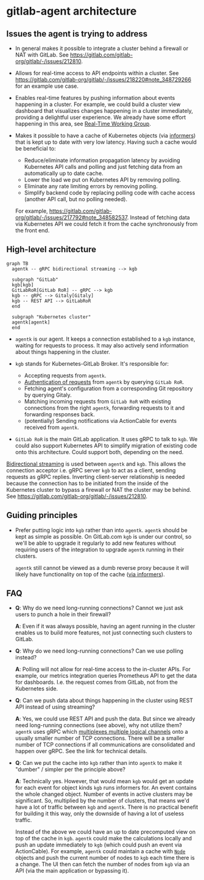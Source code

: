 # gitlab-agent architecture

## Issues the agent is trying to address

- In general makes it possible to integrate a cluster behind a firewall or NAT with GitLab. See https://gitlab.com/gitlab-org/gitlab/-/issues/212810.
- Allows for real-time access to API endpoints within a cluster. See https://gitlab.com/gitlab-org/gitlab/-/issues/218220#note_348729266 for an example use case.
- Enables real-time features by pushing information about events happening in a cluster. For example, we could build a cluster view dashboard that visualizes changes happening in a cluster immediately, providing a delightful user experience. We already have some effort happening in this area, see [Real-Time Working Group](https://about.gitlab.com/company/team/structure/working-groups/real-time/).
- Makes it possible to have a cache of Kubernetes objects (via [informers](https://github.com/kubernetes/client-go/blob/ccd5becdffb7fd8006e31341baaaacd14db2dcb7/tools/cache/shared_informer.go#L34-L183)) that is kept up to date with very low latency. Having such a cache would be beneficial to:

  - Reduce/eliminate information propagation latency by avoiding Kubernetes API calls and polling and just fetching data from an automatically up to date cache.
  - Lower the load we put on Kubernetes API by removing polling.
  - Eliminate any rate limiting errors by removing polling.
  - Simplify backend code by replacing polling code with cache access (another API call, but no polling needed).

  For example, https://gitlab.com/gitlab-org/gitlab/-/issues/217792#note_348582537. Instead of fetching data via Kubernetes API we could fetch it from the cache synchronously from the front end.

## High-level architecture

```mermaid
graph TB
  agentk -- gRPC bidirectional streaming --> kgb
  
  subgraph "GitLab"
  kgb[kgb]
  GitLabRoR[GitLab RoR] -- gRPC --> kgb
  kgb -- gRPC --> Gitaly[Gitaly]
  kgb -- REST API --> GitLabRoR
  end

  subgraph "Kubernetes cluster"
  agentk[agentk]
  end  
```

* `agentk` is our agent. It keeps a connection established to a `kgb` instance, waiting for requests to process. It may also actively send information about things happening in the cluster.

* `kgb` stands for Kubernetes-GitLab Broker. It's responsible for:
  * Accepting requests from `agentk`.
  * [Authentication of requests](identity_and_auth.md) from `agentk` by querying `GitLab RoR`.
  * Fetching agent's configuration from a corresponding Git repository by querying Gitaly.
  * Matching incoming requests from `GitLab RoR` with existing connections from the right `agentk`, forwarding requests to it and forwarding responses back.
  * (potentially) Sending notifications via ActionCable for events received from `agentk`.

* `GitLab RoR` is the main GitLab application. It uses gRPC to talk to `kgb`. We could also support Kubernetes API to simplify migration of existing code onto this architecture. Could support both, depending on the need.

[Bidirectional streaming](https://grpc.io/docs/guides/concepts/#bidirectional-streaming-rpc) is used between `agentk` and `kgb`. This allows the connection acceptor i.e. gRPC server `kgb` to act as a client, sending requests as gRPC replies. Inverting client-server relationship is needed because the connection has to be initiated from the inside of the Kubernetes cluster to bypass a firewall or NAT the cluster may be behind. See https://gitlab.com/gitlab-org/gitlab/-/issues/212810.

## Guiding principles

- Prefer putting logic into `kgb` rather than into `agentk`. `agentk` should be kept as simple as possible. On GitLab.com `kgb` is under our control, so we'll be able to upgrade it regularly to add new features without requiring users of the integration to upgrade `agentk` running in their clusters.

  `agentk` still cannot be viewed as a dumb reverse proxy because it will likely have functionality on top of the cache ([via informers](https://github.com/kubernetes/client-go/blob/ccd5becdffb7fd8006e31341baaaacd14db2dcb7/tools/cache/shared_informer.go#L34-L183)).

## FAQ

- **Q**: Why do we need long-running connections? Cannot we just ask users to punch a hole in their firewall?

  **A**: Even if it was always possible, having an agent running in the cluster enables us to build more features, not just connecting such clusters to GitLab.

- **Q**: Why do we need long-running connections? Can we use polling instead?

  **A**: Polling will not allow for real-time access to the in-cluster APIs. For example, our metrics integration queries Prometheus API to get the data for dashboards. I.e. the request comes from GitLab, not from the Kubernetes side.

- **Q**: Can we push data about things happening in the cluster using REST API instead of using streaming?

  **A**: Yes, we could use REST API and push the data. But since we already need long-running connections (see above), why not utilize them? `agentk` uses gRPC which [multiplexes multiple logical channels](https://www.cncf.io/blog/2018/08/31/grpc-on-http-2-engineering-a-robust-high-performance-protocol/) onto a usually smaller number of TCP connections. There will be a smaller number of TCP connections if all communications are consolidated and happen over gRPC. See the link for technical details.

- **Q**: Can we put the cache into `kgb` rather than into `agentk` to make it "dumber" / simpler per the principle above?

  **A**: Technically yes. However, that would mean `kgb` would get an update for each event for object kinds `kgb` runs informers for. An event contains the whole changed object. Number of events in active clusters may be significant. So, multiplied by the number of clusters, that means we'd have a lot of traffic between `kgb` and `agentk`. There is no practical benefit for building it this way, only the downside of having a lot of useless traffic.
  
  Instead of the above we could have an up to date precomputed view on top of the cache in `kgb`. `agentk` could make the calculations locally and push an update immediately to `kgb` (which could push an event via ActionCable). For example, `agentk` could maintain a cache with [`Node`](https://kubernetes.io/docs/concepts/architecture/nodes/) objects and push the current number of nodes to `kgb` each time there is a change. The UI then can fetch the number of nodes from `kgb` via an API (via the main application or bypassing it).
